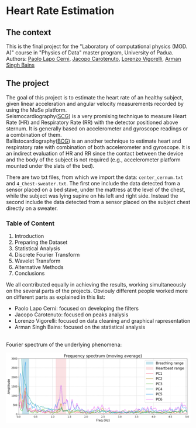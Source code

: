 # Heart Rate Estimation

## The context 
This is the final project for the "Laboratory of computational physics (MOD. A)" course in "Physics of Data" master program, University of Padua. <br>
Authors: [Paolo Lapo Cerni](https://github.com/paololapo), [Jacopo Carotenuto](https://github.com/jacopocarotenuto), [Lorenzo Vigorelli](https://github.com/LorenzoVigorelli), [Arman Singh Bains](https://github.com/T3X3K)

## The project
The goal of this project is to estimate the heart rate of an healthy subject, given linear acceleration and angular velocity measurements recorded by using the MuSe platform.  
Seismocardiography([SCG](https://www.ncbi.nlm.nih.gov/pubmed/24111357)) is a very promising technique to measure Heart Rate (HR) and Respiratory Rate (RR) with the detector positioned above sternum. It is generally based on accelerometer and gyroscope readings or a combination of them.  
Ballistocardiography([BCG](https://en.wikipedia.org/wiki/Ballistocardiography)) is an another technique to estimate heart and respiratory rate with combination of both accelerometer and gyroscope. It is an indirect evaluation of HR and RR since the contact between the device and the body of the subject is not required (e.g., accelerometer platform mounted under the slats of the bed).

There are two txt files, from which we import the data: ```center_cernum.txt``` and ```4_Chest-sweater.txt```.
The first one include the data detected from a sensor placed on a bed stave, under the mattress at the level of the chest, while the subject was lying supine on his left and right side.
Instead the second include the data detected from a sensor placed on the subject chest directly on a sweater.  

### Table of Content
1. Introduction
2. Preparing the Dataset
3. Statistical Analysis
4. Discrete Fourier Transform
5. Wavelet Transform
6. Alternative Methods
7. Conclusions

We all contributed equally in achieving the results, working simultaneously on the several parts of the projects.
Obviouly different people worked more on different parts as explained in this list:
- Paolo Lapo Cerni: focused on developing the filters
- Jacopo Carotenuto: focused on peaks analysis
- Lorenzo Vigorelli: focused on data cleaning and graphical rapresentation
- Arman Singh Bains: focused on the statistical analysis

<br>
Fourier spectrum of the underlying phenomena:
<p align="center">
<img src="Fourier_spectrum.png" alt="schematics" width="200%" height="70%">
</p>